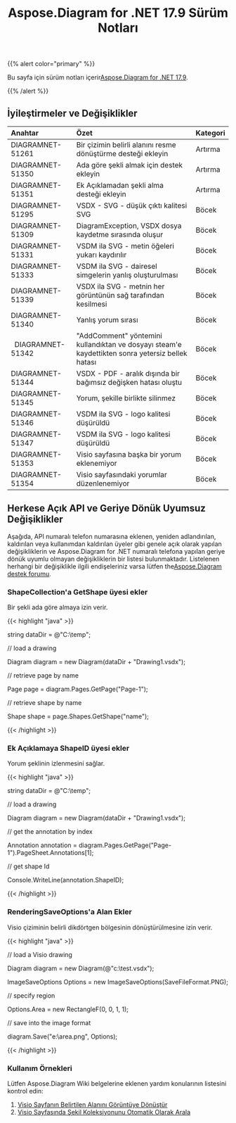 ﻿---
title: Aspose.Diagram for .NET 17.9 Sürüm Notları
type: docs
weight: 40
url: /tr/net/aspose-diagram-for-net-17-9-release-notes/
---
{{% alert color="primary" %}} 

 Bu sayfa için sürüm notları içerir[Aspose.Diagram for .NET 17.9](https://www.nuget.org/packages/Aspose.Diagram/17.9.0).

{{% /alert %}} 
## **İyileştirmeler ve Değişiklikler**

|**Anahtar**|**Özet**|**Kategori**|
|:- |:- |:- |
|DIAGRAMNET-51261|Bir çizimin belirli alanını resme dönüştürme desteği ekleyin|Artırma|
|DIAGRAMNET-51350|Ada göre şekli almak için destek ekleyin|Artırma|
|DIAGRAMNET-51351|Ek Açıklamadan şekli alma desteği ekleyin|Artırma|
|DIAGRAMNET-51295|VSDX - SVG - düşük çıktı kalitesi SVG|Böcek|
|DIAGRAMNET-51309|DiagramException, VSDX dosya kaydetme sırasında oluşur|Böcek|
|DIAGRAMNET-51331|VSDM ila SVG - metin öğeleri yukarı kaydırılır|Böcek|
|DIAGRAMNET-51333|VSDM ila SVG - dairesel simgelerin yanlış oluşturulması|Böcek|
|DIAGRAMNET-51339|VSDX ila SVG - metnin her görüntünün sağ tarafından kesilmesi|Böcek|
|DIAGRAMNET-51340|Yanlış yorum sırası|Böcek|
|` `DIAGRAMNET-51342|"AddComment" yöntemini kullandıktan ve dosyayı steam'e kaydettikten sonra yetersiz bellek hatası|Böcek|
|DIAGRAMNET-51344|VSDX - PDF - aralık dışında bir bağımsız değişken hatası oluştu|Böcek|
|DIAGRAMNET-51345|Yorum, şekille birlikte silinmez|Böcek|
|DIAGRAMNET-51346|VSDM ila SVG - logo kalitesi düşürüldü|Böcek|
|DIAGRAMNET-51347|VSDM ila SVG - logo kalitesi düşürüldü|Böcek|
|DIAGRAMNET-51353|Visio sayfasına başka bir yorum eklenemiyor|Böcek|
|DIAGRAMNET-51354|Visio sayfasındaki yorumlar düzenlenemiyor|Böcek|
## **Herkese Açık API ve Geriye Dönük Uyumsuz Değişiklikler**
Aşağıda, API numaralı telefon numarasına eklenen, yeniden adlandırılan, kaldırılan veya kullanımdan kaldırılan üyeler gibi genele açık olarak yapılan değişikliklerin ve Aspose.Diagram for .NET numaralı telefona yapılan geriye dönük uyumlu olmayan değişikliklerin bir listesi bulunmaktadır. Listelenen herhangi bir değişiklikle ilgili endişeleriniz varsa lütfen the[Aspose.Diagram destek forumu](https://forum.aspose.com/c/diagram/17).
### **ShapeCollection'a GetShape üyesi ekler**
Bir şekli ada göre almaya izin verir.

{{< highlight "java" >}}

 string dataDir = @"C:\temp\";

// load a drawing

Diagram diagram = new Diagram(dataDir + "Drawing1.vsdx");

// retrieve page by name

Page page = diagram.Pages.GetPage("Page-1");

// retrieve shape by name

Shape shape = page.Shapes.GetShape("name");

{{< /highlight >}}
### **Ek Açıklamaya ShapeID üyesi ekler**
Yorum şeklinin izlenmesini sağlar.

{{< highlight "java" >}}

 string dataDir = @"C:\temp\";

// load a drawing

Diagram diagram = new Diagram(dataDir + "Drawing1.vsdx");

// get the annotation by index

Annotation annotation = diagram.Pages.GetPage("Page-1").PageSheet.Annotations[1];

// get shape Id

Console.WriteLine(annotation.ShapeID);

{{< /highlight >}}
### **RenderingSaveOptions'a Alan Ekler**
Visio çiziminin belirli dikdörtgen bölgesinin dönüştürülmesine izin verir.

{{< highlight "java" >}}

 // load a Visio drawing

Diagram diagram = new Diagram(@"c:\\test.vsdx");

ImageSaveOptions Options = new ImageSaveOptions(SaveFileFormat.PNG);

// specify region

Options.Area = new RectangleF(0, 0, 1, 1);

// save into the image format

diagram.Save("e:\\area.png", Options);

{{< /highlight >}}
### **Kullanım Örnekleri**
Lütfen Aspose.Diagram Wiki belgelerine eklenen yardım konularının listesini kontrol edin:

1. [Visio Sayfanın Belirtilen Alanını Görüntüye Dönüştür](https://docs.aspose.com/diagram/net/working-with-images/#convert-specified-area-of-the-visio-page-to-an-image)
1. [Visio Sayfasında Şekil Koleksiyonunu Otomatik Olarak Arala](/diagram/tr/net/auto-space-a-collection-of-shapes-in-the-visio-page/)
